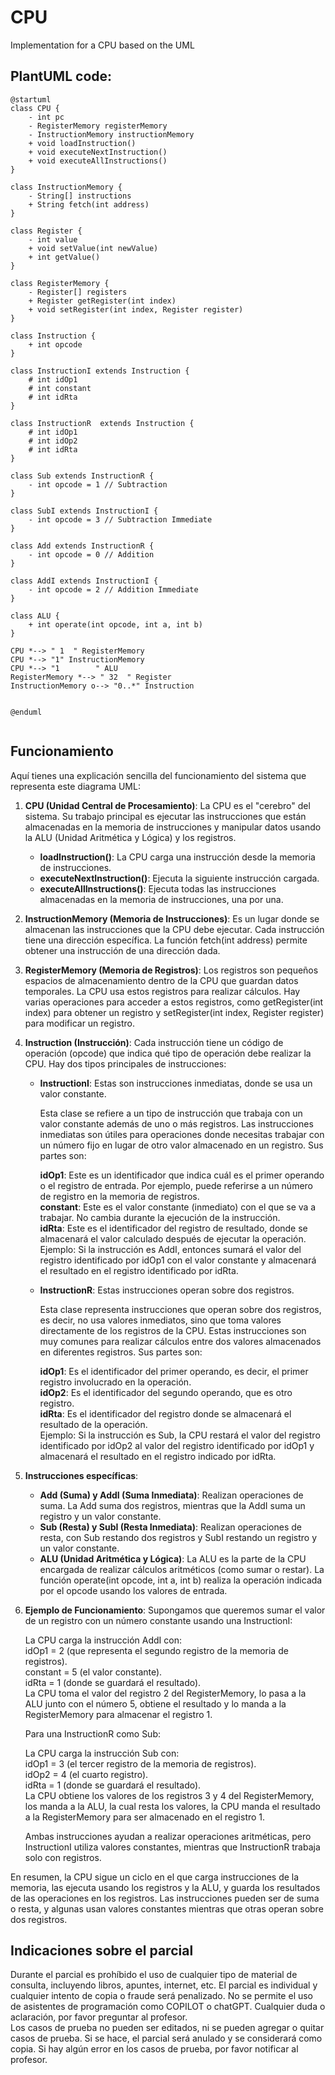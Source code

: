 # CPU

Implementation for a CPU based on the UML

## PlantUML code:

```plantuml
@startuml
class CPU {
    - int pc
    - RegisterMemory registerMemory
    - InstructionMemory instructionMemory
    + void loadInstruction()
    + void executeNextInstruction()
    + void executeAllInstructions()
}

class InstructionMemory {
    - String[] instructions
    + String fetch(int address)
}

class Register {
    - int value
    + void setValue(int newValue)
    + int getValue()
}

class RegisterMemory {
    - Register[] registers
    + Register getRegister(int index)
    + void setRegister(int index, Register register)
}

class Instruction {
    + int opcode
}

class InstructionI extends Instruction {
    # int idOp1
    # int constant
    # int idRta
}

class InstructionR  extends Instruction {
    # int idOp1
    # int idOp2
    # int idRta
}

class Sub extends InstructionR {
    - int opcode = 1 // Subtraction
}

class SubI extends InstructionI {
    - int opcode = 3 // Subtraction Immediate
}

class Add extends InstructionR {
    - int opcode = 0 // Addition
}

class AddI extends InstructionI {
    - int opcode = 2 // Addition Immediate
}

class ALU {
    + int operate(int opcode, int a, int b)
}

CPU *--> " 1  " RegisterMemory
CPU *--> "1" InstructionMemory
CPU *--> "1        " ALU
RegisterMemory *--> " 32  " Register
InstructionMemory o--> "0..*" Instruction


@enduml


```

## Funcionamiento

Aquí tienes una explicación sencilla del funcionamiento del sistema que representa este diagrama UML:

1. **CPU (Unidad Central de Procesamiento)**: La CPU es el "cerebro" del sistema. Su trabajo principal es ejecutar las instrucciones que están almacenadas en la memoria de instrucciones y manipular datos usando la ALU (Unidad Aritmética y Lógica) y los registros.

    - **loadInstruction()**: La CPU carga una instrucción desde la memoria de instrucciones.
    - **executeNextInstruction()**: Ejecuta la siguiente instrucción cargada.
    - **executeAllInstructions()**: Ejecuta todas las instrucciones almacenadas en la memoria de instrucciones, una por una.

2. **InstructionMemory (Memoria de Instrucciones)**: Es un lugar donde se almacenan las instrucciones que la CPU debe ejecutar. Cada instrucción tiene una dirección específica. La función fetch(int address) permite obtener una instrucción de una dirección dada.

3. **RegisterMemory (Memoria de Registros)**: Los registros son pequeños espacios de almacenamiento dentro de la CPU que guardan datos temporales. La CPU usa estos registros para realizar cálculos. Hay varias operaciones para acceder a estos registros, como getRegister(int index) para obtener un registro y setRegister(int index, Register register) para modificar un registro.

4. **Instruction (Instrucción)**: Cada instrucción tiene un código de operación (opcode) que indica qué tipo de operación debe realizar la CPU. Hay dos tipos principales de instrucciones:

    - **InstructionI**: Estas son instrucciones inmediatas, donde se usa un valor constante.

        Esta clase se refiere a un tipo de instrucción que trabaja con un valor constante además de uno o más registros. Las instrucciones inmediatas son útiles para operaciones donde necesitas trabajar con un número fijo en lugar de otro valor almacenado en un registro. Sus partes son:
    
        **idOp1**: Este es un identificador que indica cuál es el primer operando o el registro de entrada. Por ejemplo, puede referirse a un número de registro en la memoria de registros.   
        **constant**: Este es el valor constante (inmediato) con el que se va a trabajar. No cambia durante la ejecución de la instrucción.   
        **idRta**: Este es el identificador del registro de resultado, donde se almacenará el valor calculado después de ejecutar la operación.   
        Ejemplo: Si la instrucción es AddI, entonces sumará el valor del registro identificado por idOp1 con el valor constante y almacenará el resultado en el registro identificado por idRta.   


    - **InstructionR**: Estas instrucciones operan sobre dos registros.
  
        Esta clase representa instrucciones que operan sobre dos registros, es decir, no usa valores inmediatos, sino que toma valores directamente de los registros de la CPU. Estas instrucciones son muy comunes para realizar cálculos entre dos valores almacenados en diferentes registros. Sus partes son:

        **idOp1**: Es el identificador del primer operando, es decir, el primer registro involucrado en la operación.   
        **idOp2**: Es el identificador del segundo operando, que es otro registro.   
        **idRta**: Es el identificador del registro donde se almacenará el resultado de la operación.   
        Ejemplo: Si la instrucción es Sub, la CPU restará el valor del registro identificado por idOp2 al valor del registro identificado por idOp1 y almacenará el resultado en el registro indicado por idRta.   

5. **Instrucciones específicas**:
 
    - **Add (Suma) y AddI (Suma Inmediata)**: Realizan operaciones de suma. La Add suma dos registros, mientras que la AddI suma un registro y un valor constante.   
    - **Sub (Resta) y SubI (Resta Inmediata)**: Realizan operaciones de resta, con Sub restando dos registros y SubI restando un registro y un valor constante.   
    - **ALU (Unidad Aritmética y Lógica)**: La ALU es la parte de la CPU encargada de realizar cálculos aritméticos (como sumar o restar). La función operate(int opcode, int a, int b) realiza la operación indicada por el opcode usando los valores de entrada.
  
6. **Ejemplo de Funcionamiento**:
    Supongamos que queremos sumar el valor de un registro con un número constante usando una InstructionI:
    
    La CPU carga la instrucción AddI con:   
    idOp1 = 2 (que representa el segundo registro de la memoria de registros).   
    constant = 5 (el valor constante).   
    idRta = 1 (donde se guardará el resultado).   
    La CPU toma el valor del registro 2 del RegisterMemory, lo pasa a la ALU junto con el número 5, obtiene el resultado y lo manda a la RegisterMemory para almacenar el registro 1.   
    
    Para una InstructionR como Sub:   
       
    La CPU carga la instrucción Sub con:   
    idOp1 = 3 (el tercer registro de la memoria de registros).   
    idOp2 = 4 (el cuarto registro).   
    idRta = 1 (donde se guardará el resultado).   
    La CPU obtiene los valores de los registros 3 y 4 del RegisterMemory, los manda a la ALU, la cual resta los valores, la CPU manda el resultado a la RegisterMemory para ser almacenado en el registro 1.   
    
    Ambas instrucciones ayudan a realizar operaciones aritméticas, pero InstructionI utiliza valores constantes, mientras que InstructionR trabaja solo con registros.

En resumen, la CPU sigue un ciclo en el que carga instrucciones de la memoria, las ejecuta usando los registros y la ALU, y guarda los resultados de las operaciones en los registros. Las instrucciones pueden ser de suma o resta, y algunas usan valores constantes mientras que otras operan sobre dos registros.

## Indicaciones sobre el parcial

Durante el parcial es prohíbido el uso de cualquier tipo de material de consulta, incluyendo libros, apuntes, internet, etc. El parcial es individual y cualquier intento de copia o fraude será penalizado. No se permite el uso de asistentes de programación como COPILOT o chatGPT. Cualquier duda o aclaración, por favor preguntar al profesor.   
Los casos de prueba no pueden ser editados, ni se pueden agregar o quitar casos de prueba. Si se hace, el parcial será anulado y se considerará como copia. Si hay algún error en los casos de prueba, por favor notificar al profesor.

